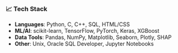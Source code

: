 
### 📈 **Tech Stack**
- **Languages**: Python, C, C++, SQL, HTML/CSS
- **ML/AI**: scikit-learn, TensorFlow, PyTorch, Keras, XGBoost
- **Data Tools**: Pandas, NumPy, Matplotlib, Seaborn, Plotly, SHAP
- **Other**: Unix, Oracle SQL Developer, Jupyter Notebooks

<!--
**tildahh/tildahh** is a ✨ _special_ ✨ repository because its `README.md` (this file) appears on your GitHub profile.

Here are some ideas to get you started:

- 🔭 I’m currently working on ...
- 🌱 I’m currently learning ...
- 👯 I’m looking to collaborate on ...
- 🤔 I’m looking for help with ...
- 💬 Ask me about ...
- 📫 How to reach me: ...
- ⚡ Fun fact: ...
-->

